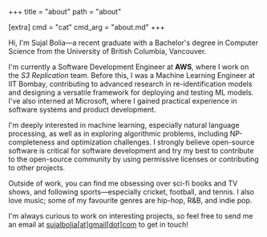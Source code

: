 +++
title = "about"
path = "about"

[extra]
cmd = "cat"
cmd_arg = "about.md"
+++

Hi, I'm Sujal Bolia—a recent graduate with a Bachelor's degree in Computer Science from the University of British Columbia, Vancouver.

I'm currently a Software Development Engineer at **AWS**, where I work on the *S3 Replication* team. Before this, I was a Machine Learning Engineer at IIT Bombay, contributing to advanced research in re-identification models and designing a versatile framework for deploying and testing ML models. I've also interned at Microsoft, where I gained practical experience in software systems and product development.

I'm deeply interested in machine learning, especially natural language processing, as well as in exploring algorithmic problems, including NP-completeness and optimization challenges. I strongly believe open-source software is critical for software development and try my best to contribute to the open-source community by using permissive licenses or contributing to other projects.

Outside of work, you can find me obsessing over sci-fi books and TV shows, and following sports—especially cricket, football, and tennis. I also love music; some of my favourite genres are hip-hop, R&B, and indie pop.

I'm always curious to work on interesting projects, so feel free to send me an email at [sujalbolia\[at\]gmail\[dot\]com](mailto:sujalbolia@gmail.com) to get in touch!
